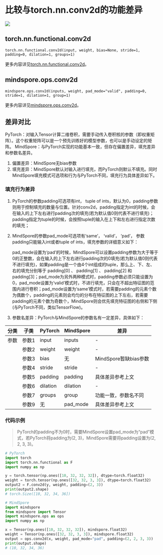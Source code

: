 # 比较与torch.nn.conv2d的功能差异

<a href="https://gitee.com/mindspore/docs/blob/master/docs/mindspore/source_zh_cn/note/api_mapping/pytorch_diff/Conv2d.md" target="_blank"><img src="https://mindspore-website.obs.cn-north-4.myhuaweicloud.com/website-images/master/resource/_static/logo_source.png"></a>

## torch.nn.functional.conv2d

```text
torch.nn.functional.conv2d(input, weight, bias=None, stride=1, padding=0, dilation=1, groups=1)
```

更多内容详见[torch.nn.functional.conv2d](https://pytorch.org/docs/1.8.1/nn.functional.html#torch.nn.functional.conv2d)。

## mindspore.ops.conv2d

```text
mindspore.ops.conv2d(inputs, weight, pad_mode="valid", padding=0, stride=1, dilation=1, group=1)
```

更多内容详见[mindspore.ops.conv2d](https://www.mindspore.cn/docs/zh-CN/master/api_python/ops/mindspore.ops.conv2d.html)。

## 差异对比

PyTorch：对输入Tensor计算二维卷积，需要手动传入卷积核的参数（即权重矩阵）。这个权重矩阵可以是一个预先训练好的模型参数，也可以是手动设定的矩阵。
MindSpore：与PyTorch实现的功能基本一致，但存在偏置差异，填充差异和参数名差异。

1. 偏置差异：MindSpore无bias参数
2. 填充差异：MindSpore默认对输入进行填充，而PyTorch则默认不填充。同时MindSpore填充模式可选项和行为与PyTorch不同，填充行为具体差异如下。

### 填充行为差异

 1. PyTorch的参数padding可选项有int， tuple of ints，默认为0，padding参数则用于控制填充的数量与位置。针对conv2d，padding指定为int的时候，会在输入的上下左右进行padding次的填充(若为默认值0则代表不进行填充)；padding指定为tuple的时候，会按照tuple的输入在上下和左右进行指定次数的填充；

 2. MindSpore的参数pad_mode可选项有‘same’， ‘valid’， ‘pad’， 参数padding只能输入int或者tuple of ints，填充参数的详细意义如下：

     pad_mode设置为‘pad’的时候，MindSpore可以设置padding参数为大于等于0的正整数，会在输入的上下左右进行padding次的0填充(若为默认值0则代表不进行填充)，如果padding是一个由4个int组成的tuple，那么上、下、左、右的填充分别等于 padding[0] 、 padding[1] 、 padding[2] 和 padding[3]；pad_mode为另外两种模式时，padding参数必须只能设置为0，pad_mode设置为‘valid’模式时，不进行填充，只会在不超出特征图的范围内进行卷积；pad_mode设置为‘same’模式时，若需要padding的元素个数为偶数个，padding的元素则会均匀的分布在特征图的上下左右，若需要padding的元素个数为奇数个，MindSpore则会优先填充特征图的右侧和下侧(与PyTorch不同，类似TensorFlow)。

3. 参数名差异：PyTorch与MindSpore的参数名有一定差异，具体如下：

| 分类 | 子类 |PyTorch | MindSpore | 差异 |
| --- | --- | --- | --- |---|
|参数 | 参数1 | input | inputs |- |
| | 参数2 | weight | weight |- |
| | 参数3 | bias | 无 | MindSpore暂缺bias参数 |
| | 参数4 | stride | stride |- |
| | 参数5 | padding | padding |具体差异参考上文|
| | 参数6 | dilation | dilation |-|
| | 参数7 | groups | group |功能一致，参数名不同|
| | 参数9 | 无 | pad_mode |具体差异参考上文|

### 代码示例

> PyTorch的padding不为0时，需要MindSpore设置pad_mode为“pad”模式，若PyTorch将padding为(2, 3)，MindSpore需要将padding设置为(2, 2, 3, 3)。

```python
# PyTorch
import torch
import torch.nn.functional as F
import numpy as np

y = torch.tensor(np.ones([10, 32, 32, 32]), dtype=torch.float32)
weight = torch.tensor(np.ones([32, 32, 3, 3]), dtype=torch.float32)
output2 = F.conv2d(y, weight, padding=(2, 3))
print(output2.shape)
# torch.Size([10, 32, 34, 36])

# MindSpore
import mindspore
from mindspore import Tensor
import mindspore.ops as ops
import numpy as np

x = Tensor(np.ones([10, 32, 32, 32]), mindspore.float32)
weight = Tensor(np.ones([32, 32, 3, 3]), mindspore.float32)
output = ops.conv2d(x, weight, pad_mode="pad", padding=(2, 2, 3, 3))
print(output.shape)
# (10, 32, 34, 36)

```

